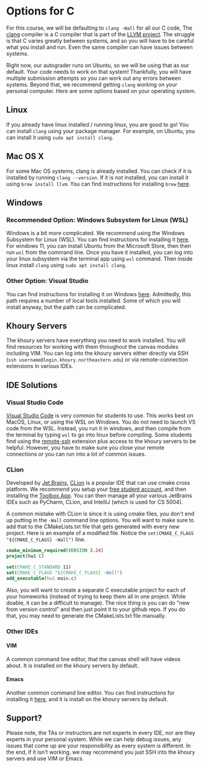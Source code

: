 # Options for C

For this course, we will be defaulting to `clang -Wall` for all our C code, The [clang](https://clang.llvm.org/get_started.html) compiler is a C compiler that is part of the [LLVM project](https://llvm.org/).  The struggle is that C varies greatly between systems, and so you will have to be careful what you install and run. Even the same compiler can have issues between systems.

Right now, our autograder runs on Ubuntu, so we will be using that as our default.  Your code needs to work on that system! Thankfully, you will have multiple submission attempts so you can work out any errors between systems. Beyond that, we recommend getting `clang` working on your personal computer. Here are some options based on your operating system.


## Linux

If you already have linux installed / running linux, you are good to go!  You can install `clang` using your package manager.  For example, on Ubuntu, you can install it using `sudo apt install clang`. 


## Mac OS X
For some Mac OS systems, clang is already installed.  You can check if it is installed by running `clang --version`.  If it is not installed, you can install it using `brew install llvm`.  You can find instructions for installing `brew` [here](https://brew.sh/).

## Windows

### Recommended Option: Windows Subsystem for Linux (WSL)
Windows is a bit more complicated. We recommend using the Windows Subsystem for Linux (WSL).  You can find instructions for installing it [here](https://learn.microsoft.com/en-us/windows/wsl/install). For windows 11, you can install Ubuntu from the Microsoft Store, then then run `wsl` from the command line.  Once you have it installed, you can log into your linux subsystem via the terminal app using `wsl` command. Then inside linux install `clang` using `sudo apt install clang`.  


### Other Option: Visual Studio
You can find instructions for installing it on Windows [here](https://clang.llvm.org/get_started.html).  Admittedly, this path requires a number of local tools installed. Some of which you will install anyway, but the path can be complicated. 


## Khoury Servers
The khoury servers have everything you need to work installed. You will find resources for working with them throughout the canvas modules including VIM. You can log into the khoury servers either directly via SSH (`ssh username@login.khoury.northeastern.edu`) or via remote-connection extensions in various IDEs.   



## IDE Solutions

### Visual Studio Code
[Visual Studio Code](https://code.visualstudio.com/) is very common for students to use. This works best on MacOS, Linux, or using the WSL on Windows. You do not need to launch VS code from the WSL. Instead, you run it in windows, and then compile from the terminal by typing `wsl` to go into linux before compiling. Some students find using the [remote-ssh](https://marketplace.visualstudio.com/items?itemName=ms-vscode-remote.remote-ssh) extension plus access to the khoury servers to be helpful. However, you have to make sure you close your remote connections or you can run into a lot of common issues.

### CLion
Developed by [Jet Brains](https://www.jetbrains.com/), [CLion](https://www.jetbrains.com/clion/) is a popular IDE that can use cmake cross platform.  We recommend you setup your [free student account](https://www.jetbrains.com/community/education/#students/), and then installing the [Toolbox App](https://www.jetbrains.com/toolbox-app/). You can then manage all your various JetBrains IDEs such as PyCharm, CLion, and IntelliJ (which is used for CS 5004). 

A common mistake with CLion is since it is using cmake files, you don't end up putting in the `-Wall` command line options. You will want to make sure to add that to the CMakeLists.txt file that gets generated with every new project. Here is an example of a modified file. Notice the `set(CMAKE_C_FLAGS "${CMAKE_C_FLAGS} -Wall")` line. 

```cmake
cmake_minimum_required(VERSION 3.24)
project(hw1 C)

set(CMAKE_C_STANDARD 11)
set(CMAKE_C_FLAGS "${CMAKE_C_FLAGS} -Wall")
add_executable(hw1 main.c)
```

Also, you will want to create a separate C executable project for each of your homeworks (instead of trying to keep them all in one project. While doable, it can be a difficult to manage). The nice thing is you can do "new from version control" and then just point it to your github repo. If you do that, you may need to generate the CMakeLists.txt file manually.

### Other IDEs

#### VIM 
A common command line editor, that the canvas shell will have videos about. It is installed on the khoury servers by default.

#### Emacs
Another common command line editor. You can find instructions for installing it [here](https://www.gnu.org/software/emacs/), and it is install on the khoury servers by default. 


## Support?
Please note, the TAs or instructors are not experts in every IDE, nor are they experts in your personal system. While we can help debug issues, any issues that come up are your responsibility as every system is different. In the end, if it isn't working, we may recommend you just SSH into the khoury servers and use VIM or Emacs. 
